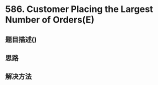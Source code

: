 
# 586. Customer Placing the Largest Number of Orders(E)
 
[]()

## 题目描述()

## 思路

## 解决方法

### 

```java

```